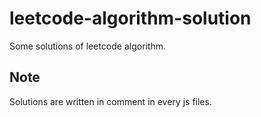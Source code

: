 # leetcode-algorithm-solution
Some solutions of leetcode algorithm.

## Note
Solutions are written in comment in every js files.